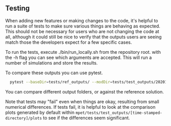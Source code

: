 ## Testing

When adding new features or making changes to the code, it's helpful to run a suite of tests to make sure various things are behaving as expected. This should not be necessary for users who are not changing the code at all, although it could still be nice to verify that the outputs users are seeing match those the developers expect for a few specific cases.

To run the tests, execute ./bin/run\_locally.sh from the repository root. with
the -h flag you can see which arguments are accepted.  This will run a number of
simulations and store the results.

To compare these outputs you can use pytest.

```bash
  pytest --baseDir=tests/ref_outputs/ --modDir=tests/test_outputs/20201208_154137/ tests/compare_tests.py
```
You can compare different output folders, or against the reference solution.

Note that tests may "fail" even when things are okay, resulting from small numerical differences. If tests fail, it is helpful to look at the comparison plots generated by default within `mpet/tests/test_outputs/[time-stamped-directory]/plots` to see if the differences seem significant.
